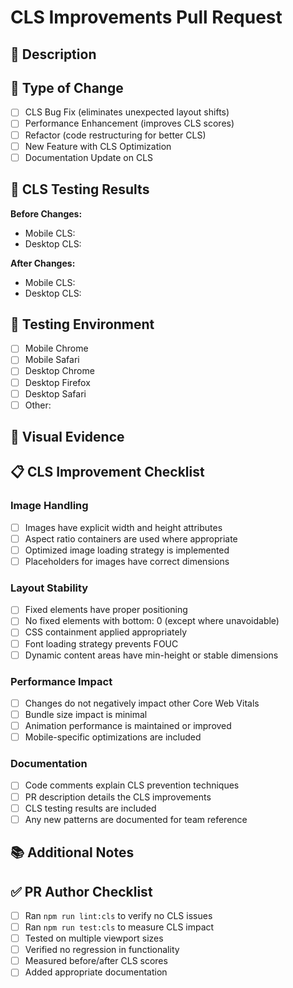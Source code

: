 # CLS Improvements Pull Request

## 📝 Description
<!-- Provide a detailed description of the changes in this PR -->

## 🎯 Type of Change
- [ ] CLS Bug Fix (eliminates unexpected layout shifts)
- [ ] Performance Enhancement (improves CLS scores)
- [ ] Refactor (code restructuring for better CLS)
- [ ] New Feature with CLS Optimization
- [ ] Documentation Update on CLS

## 🧪 CLS Testing Results
<!-- Include before/after CLS metrics -->

**Before Changes:**
- Mobile CLS: <!-- e.g., 0.25 -->
- Desktop CLS: <!-- e.g., 0.15 -->

**After Changes:**
- Mobile CLS: <!-- e.g., 0.05 -->
- Desktop CLS: <!-- e.g., 0.02 -->

## 📱 Testing Environment
<!-- List the devices/environments where this was tested -->
- [ ] Mobile Chrome
- [ ] Mobile Safari
- [ ] Desktop Chrome
- [ ] Desktop Firefox
- [ ] Desktop Safari
- [ ] Other: <!-- specify -->

## 📸 Visual Evidence
<!-- Screenshots or recordings showing before/after -->

## 📋 CLS Improvement Checklist
<!-- Check all the items that apply to your changes -->

### Image Handling
- [ ] Images have explicit width and height attributes
- [ ] Aspect ratio containers are used where appropriate
- [ ] Optimized image loading strategy is implemented
- [ ] Placeholders for images have correct dimensions

### Layout Stability
- [ ] Fixed elements have proper positioning
- [ ] No fixed elements with bottom: 0 (except where unavoidable)
- [ ] CSS containment applied appropriately
- [ ] Font loading strategy prevents FOUC
- [ ] Dynamic content areas have min-height or stable dimensions

### Performance Impact
- [ ] Changes do not negatively impact other Core Web Vitals
- [ ] Bundle size impact is minimal
- [ ] Animation performance is maintained or improved
- [ ] Mobile-specific optimizations are included

### Documentation
- [ ] Code comments explain CLS prevention techniques
- [ ] PR description details the CLS improvements
- [ ] CLS testing results are included
- [ ] Any new patterns are documented for team reference

## 📚 Additional Notes
<!-- Any other information that would be helpful for reviewers -->

## ✅ PR Author Checklist
<!-- Before submitting the PR, make sure you've completed these items -->
- [ ] Ran `npm run lint:cls` to verify no CLS issues
- [ ] Ran `npm run test:cls` to measure CLS impact
- [ ] Tested on multiple viewport sizes
- [ ] Verified no regression in functionality
- [ ] Measured before/after CLS scores
- [ ] Added appropriate documentation